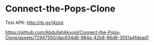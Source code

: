 # Connect-the-Pops-Clone

Test APK: http://rb.gy/j4ziot

https://github.com/AbdullahAkyool/Connect-the-Pops-Clone/assets/72947550/dac634d6-984a-42b8-86d6-3551a4fdead1

